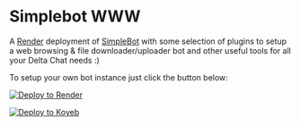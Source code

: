 Simplebot WWW
=============

A [Render](https://render.com) deployment of [SimpleBot](https://github.com/simplebot-org/simplebot) with some selection of plugins to setup a web browsing & file downloader/uploader bot and other useful tools for all your Delta Chat needs :)

To setup your own bot instance just click the button below:

[![Deploy to Render](https://render.com/images/deploy-to-render-button.svg)](https://render.com/deploy)

[![Deploy to Koyeb](https://www.koyeb.com/static/images/deploy/button.svg)](https://app.koyeb.com/deploy?env[ADDR]&env[PASSWORD]&env[ADMIN]&env[BOT_NAME]&env[DELAY]&type=git&repository=github.com/simplebot-org/simplebot-www-render&branch=main&name=simplebot-www&run_command=bash%20.%2Fkoyeb.sh&build_command=pip%20install%20-r%20requirements.txt)
